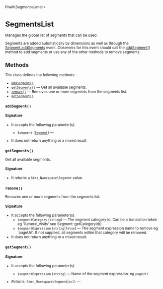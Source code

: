 <small>Piwik\Segment\</small>

SegmentsList
============

Manages the global list of segments that can be used.

Segments are added automatically by dimensions as well as through the [Segment.addSegments](/api-reference/events#segmentaddsegments) event.
Observers for this event should call the [addSegment()](/api-reference/Piwik/Segment/SegmentsList#addsegment) method to add segments or use any of the other
methods to remove segments.

Methods
-------

The class defines the following methods:

- [`addSegment()`](#addsegment)
- [`getSegments()`](#getsegments) &mdash; Get all available segments.
- [`remove()`](#remove) &mdash; Removes one or more segments from the segments list.
- [`getSegment()`](#getsegment)

<a name="addsegment" id="addsegment"></a>
<a name="addSegment" id="addSegment"></a>
### `addSegment()`

#### Signature

-  It accepts the following parameter(s):
    - `$segment` ([`Segment`](../../Piwik/Plugin/Segment.md)) &mdash;
      
- It does not return anything or a mixed result.

<a name="getsegments" id="getsegments"></a>
<a name="getSegments" id="getSegments"></a>
### `getSegments()`

Get all available segments.

#### Signature

- It returns a `Stmt_Namespace\Segment` value.

<a name="remove" id="remove"></a>
<a name="remove" id="remove"></a>
### `remove()`

Removes one or more segments from the segments list.

#### Signature

-  It accepts the following parameter(s):
    - `$segmentCategory` (`string`) &mdash;
       The segment category id. Can be a translation token eg 'General_Visits' see Segment::getCategoryId().
    - `$segmentExpression` (`string`|`false`) &mdash;
       The segment expression name to remove eg 'pageUrl'. If not supplied, all segments within that category will be removed.
- It does not return anything or a mixed result.

<a name="getsegment" id="getsegment"></a>
<a name="getSegment" id="getSegment"></a>
### `getSegment()`

#### Signature

-  It accepts the following parameter(s):
    - `$segmentExpression` (`string`) &mdash;
       Name of the segment expression. eg `pageUrl`

- *Returns:*  `Stmt_Namespace\Segment`|`null` &mdash;
    

